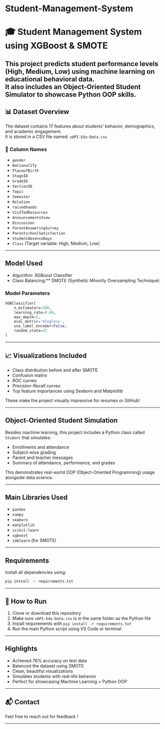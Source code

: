 # Student-Management-System
# 🎓 Student Management System using XGBoost & SMOTE

This project predicts student performance levels (High, Medium, Low) using machine learning on educational behavioral data.  
It also includes an Object-Oriented Student Simulator to showcase Python OOP skills.
---

## 📊 Dataset Overview

The dataset contains 17 features about students' behavior, demographics, and academic engagement.  
It is stored in a CSV file named: `xAPI-Edu-Data.csv`

### 🧾 Column Names

- `gender`  
- `NationalITy`  
- `PlaceofBirth`  
- `StageID`  
- `GradeID`  
- `SectionID`  
- `Topic`  
- `Semester`  
- `Relation`  
- `raisedhands`  
- `VisITedResources`  
- `AnnouncementsView`  
- `Discussion`  
- `ParentAnsweringSurvey`  
- `ParentschoolSatisfaction`  
- `StudentAbsenceDays`  
- `Class` (Target variable: High, Medium, Low)

---

## Model Used

- Algorithm: XGBoost Classifier  
- Class Balancing:** SMOTE (Synthetic Minority Oversampling Technique)

### Model Parameters

```python
XGBClassifier(
    n_estimators=300,
    learning_rate=0.08,
    max_depth=5,
    eval_metric='mlogloss',
    use_label_encoder=False,
    random_state=42
)
```

---

## 📈 Visualizations Included

- Class distribution before and after SMOTE  
- Confusion matrix  
- ROC curves  
- Precision-Recall curves  
- Top feature importances using Seaborn and Matplotlib  

These make the project visually impressive for resumes or GitHub!

---

## Object-Oriented Student Simulation

Besides machine learning, this project includes a Python class called `Student` that simulates:

- Enrollments and attendance  
- Subject-wise grading  
- Parent and teacher messages  
- Summary of attendance, performance, and grades  

This demonstrates real-world OOP (Object-Oriented Programming) usage alongside data science.

---

## Main Libraries Used

- `pandas`  
- `numpy`  
- `seaborn`  
- `matplotlib`  
- `scikit-learn`  
- `xgboost`  
- `imblearn` (for SMOTE)

---

## Requirements

Install all dependencies using:

```bash
pip install -r requirements.txt
```

---

## 🚀 How to Run

1. Clone or download this repository  
2. Make sure `xAPI-Edu-Data.csv` is in the same folder as the Python file  
3. Install requirements with `pip install -r requirements.txt`  
4. Run the main Python script using VS Code or terminal

---

## Highlights

- Achieved 76% accuracy on test data  
- Balanced the dataset using SMOTE  
- Clean, beautiful visualizations  
- Simulates students with real-life behavior  
- Perfect for showcasing Machine Learning + Python OOP

---

## 📬 Contact

Feel free to reach out for feedback !

---
